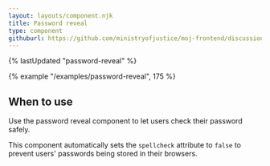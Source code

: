 ```yaml
---
layout: layouts/component.njk
title: Password reveal
type: component
githuburl: https://github.com/ministryofjustice/moj-frontend/discussions/709
---
```


{% lastUpdated "password-reveal" %}

{% example "/examples/password-reveal", 175 %}

## When to use

Use the password reveal component to let users check their password safely.

This component automatically sets the `spellcheck` attribute to `false` to prevent users' passwords being stored in their browsers.
